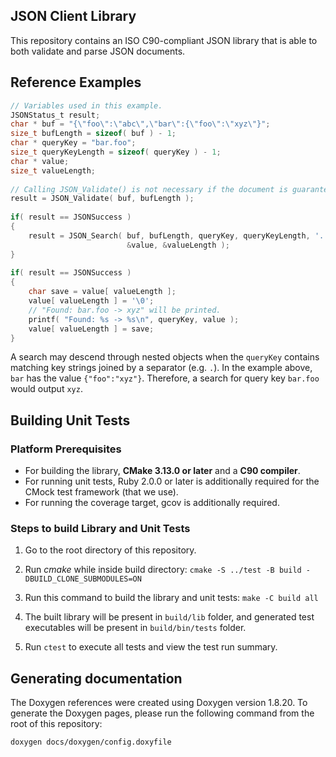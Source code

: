 ## JSON Client Library

This repository contains an ISO C90-compliant JSON library that is able to both validate and parse JSON documents.

## Reference Examples

```c
// Variables used in this example.
JSONStatus_t result;
char * buf = "{\"foo\":\"abc\",\"bar\":{\"foo\":\"xyz\"}";
size_t bufLength = sizeof( buf ) - 1;
char * queryKey = "bar.foo";
size_t queryKeyLength = sizeof( queryKey ) - 1;
char * value;
size_t valueLength;
 
// Calling JSON_Validate() is not necessary if the document is guaranteed to be valid.
result = JSON_Validate( buf, bufLength );
 
if( result == JSONSuccess )
{
    result = JSON_Search( buf, bufLength, queryKey, queryKeyLength, '.',
                          &value, &valueLength );
}
 
if( result == JSONSuccess )
{
    char save = value[ valueLength ];
    value[ valueLength ] = '\0';
    // "Found: bar.foo -> xyz" will be printed.
    printf( "Found: %s -> %s\n", queryKey, value );
    value[ valueLength ] = save;
}
```
A search may descend through nested objects when the `queryKey` contains matching key strings joined by a separator (e.g. `.`). In the example above, `bar` has the value `{"foo":"xyz"}`. Therefore, a search for query key `bar.foo` would output `xyz`.


## Building Unit Tests

### Platform Prerequisites

- For building the library, **CMake 3.13.0 or later** and a **C90 compiler**.
- For running unit tests, Ruby 2.0.0 or later is additionally required for the CMock test framework (that we use).
- For running the coverage target, gcov is additionally required.

### Steps to build **Library** and **Unit Tests**

1. Go to the root directory of this repository.

1. Run *cmake* while inside build directory: `cmake -S ../test -B build -DBUILD_CLONE_SUBMODULES=ON `

1. Run this command to build the library and unit tests: `make -C build all`

1. The built library will be present in `build/lib` folder, and generated test executables will be present in `build/bin/tests` folder.

1. Run `ctest` to execute all tests and view the test run summary.

## Generating documentation

The Doxygen references were created using Doxygen version 1.8.20. To generate the
Doxygen pages, please run the following command from the root of this repository:

```shell
doxygen docs/doxygen/config.doxyfile
```
